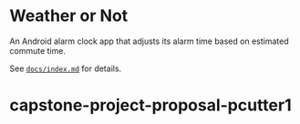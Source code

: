 # Weather or Not

An Android alarm clock app that adjusts its alarm time based on estimated commute time. 

See [`docs/index.md`](docs/index.md) for details.
# capstone-project-proposal-pcutter1
